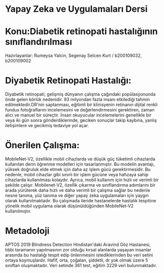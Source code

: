 # Yapay Zeka ve Uygulamaları Dersi 
# Konu:Diabetik retinopati hastalığının sınıflandırılması 
Hazırlayanlar: Rumeysa Yalcin, Segenay Selcen Kurt / b200109032, b200109002

 # Diyabetik Retinopati Hastalığı:
Diyabetik retinopati, gelişmiş dünyanın çalışma çağındaki popülasyonunda önde gelen körlük nedenidir. 93 milyondan fazla insanı etkilediği tahmin edilmektedir.DR'nin saptanması, eğitimli bir klinisyenin retinanın dijital renkli fundus fotoğraflarını incelemesini ve değerlendirmesini gerektiren, zaman alıcı ve manuel bir süreçtir. İnsan okuyucular incelemelerini genellikle bir veya iki gün sonra gönderdiklerinde, geciken sonuçlar takip kaybına, yanlış iletişimlere ve gecikmiş tedaviye yol açar.

# Önerilen Çalışma:
MobileNet-V2, özellikle mobil cihazlarda ve düşük güç tüketimli cihazlarda kullanılan derin öğrenme modelleri için tasarlanmıştır. Bu modelin avantajı, yüksek doğruluk elde etmek için daha az işlem gücü gerektirmesidir. Bu nedenle, mobil cihazlar gibi sınırlı bir işlem gücüne veya hafızaya sahip cihazlarda kullanılması kolaydır. Ayrıca, mobil kullanım için hızlı ve verimli bir şekilde çalışır.
Mobilenet-V2, özellik çıkarma ve sınıflandırma adımlarını bir arada yürüterek daha hızlı ve daha verimli bir çalışma sağlar bu nedenle nesne tanıma, yüz tanıma ve diğer yapay zeka uygulamaları için yaygın olarak kullanılmaktadır.
Bu çalışmada ileride hastanelerde hastalık tespitine yönelik mobil uygulama olarak düşünüldüğünden MobileNet-V2 kullanılmıştır.

# Metadoloji
APTOS 2019 Blindness Detection
Hindistan'daki Aravind Göz Hastanesi, tıbbi taramanın yapılmasının zor olduğu kırsal alanlarda yaşayan insanlar arasında bu hastalığı tespit edip önlenmesini istediklerinden bu veri setini ortaya koymuşlardır.
Hafif, orta, çoğalan, şiddetli, dr yok olmak üzere 5 sınıftan oluşmaktadır. 
Veri setinde 361 test, eğitim 3229 veri bulunmaktadır. 

 

